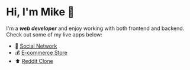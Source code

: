# Hi, I'm Mike :wave:
I'm a ***web developer*** and enjoy working with both frontend and backend.  
Check out some of my live apps below:
* :speech_balloon: [Social Network](https://odinbook-production-a5e1.up.railway.app/)
* :moneybag: [E-commerce Store](https://react-typescript-store.onrender.com/)
* :arrow_up: [Reddit Clone](https://rclone-523cd.web.app/)